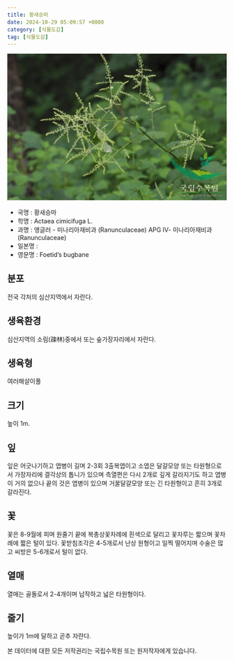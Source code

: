 ```yaml
---
title: 황새승마
date: 2024-10-29 05:09:57 +0800
category: [식물도감]
tag: [식물도감]
---
```




![황새승마](/assets/img/fileUpload/plants/basic/Ranunculaceae/Cimicifuga/19180/1_th2.JPG)
- 국명 : 황새승마
- 학명 : Actaea cimicifuga L.
- 과명 : 앵글러 - 미나리아재비과 (Ranunculaceae) APG Ⅳ- 미나리아재비과 (Ranunculaceae)
- 일본명 : 
- 영문명 : Foetid’s bugbane


## 분포
전국 각처의 심산지역에서 자란다.
## 생육환경
심산지역의 소림(疎林)중에서 또는 숲가장자리에서 자란다.
## 생육형
여러해살이풀
## 크기
높이 1m.
## 잎
잎은 어긋나기하고 엽병이 길며 2-3회 3출복엽이고 소엽은 달걀모양 또는 타원형으로서 가장자리에 결각상의 톱니가 있으며 측열편은 다시 2개로 깊게 갈라지기도 하고 엽병이 거의 없으나 끝의 것은 엽병이 있으며 거꿀달걀모양 또는 긴 타원형이고 흔히 3개로 갈라진다.
## 꽃
꽃은 8-9월에 피며 원줄기 끝에 복총상꽃차례에 흰색으로 달리고 꽃자루는 짧으며 꽃차례에 짧은 털이 있다. 꽃받침조각은 4-5개로서 난상 원형이고 일찍 떨어지며 수술은 많고 씨방은 5-6개로서 털이 없다.
## 열매
열매는 골돌로서 2-4개이며 납작하고 넓은 타원형이다.
## 줄기
높이가 1m에 달하고 곧추 자란다.






본 데이터에 대한 모든 저작권리는 국립수목원 또는 원저작자에게 있습니다.
